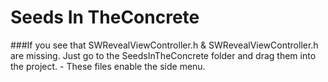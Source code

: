 # Seeds In TheConcrete


###If you see that SWRevealViewController.h & SWRevealViewController.h are missing. Just go to the SeedsInTheConcrete folder and drag them into the project. - These files enable the side menu. 
